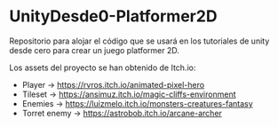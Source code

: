 # UnityDesde0-Platformer2D
Repositorio para alojar el código que se usará en los tutoriales de unity desde cero para crear un juego platformer 2D.

Los assets del proyecto se han obtenido de Itch.io:

- Player -> https://rvros.itch.io/animated-pixel-hero
- Tileset -> https://ansimuz.itch.io/magic-cliffs-environment
- Enemies -> https://luizmelo.itch.io/monsters-creatures-fantasy
- Torret enemy -> https://astrobob.itch.io/arcane-archer
